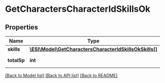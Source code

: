 # GetCharactersCharacterIdSkillsOk

## Properties
Name | Type | Description | Notes
------------ | ------------- | ------------- | -------------
**skills** | [**\ESI\Model\GetCharactersCharacterIdSkillsOkSkills[]**](GetCharactersCharacterIdSkillsOkSkills.md) | skills array | [optional] 
**totalSp** | **int** | total_sp integer | [optional] 

[[Back to Model list]](../README.md#documentation-for-models) [[Back to API list]](../README.md#documentation-for-api-endpoints) [[Back to README]](../README.md)


